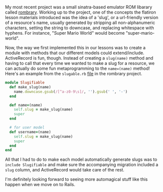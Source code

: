My most recent project was a small sinatra-based emulator ROM libarary called [rombrary](https://github.com/revarcline/rombrary). Working up to the project, one of the concepts the flatiron lesson materials introduced was the idea of a 'slug', or a url-friendly version of a resource's name, usually generated by stripping all non-alphanumeric characters, setting the string to downcase, and replacing whitespace with hyphens. For instance, "Super Mario World" would become "super-mario-world".

Now, the way we first implemented this in our lessons was to create a module with methods that our different models could extend/include. ActiveRecord is fun, though. Instead of creating a `slug(name)` method and having to call that every time we wanted to make a slug for a resource, we can actually do some fun metaprogramming to the `name=(name)` method! Here's an example from the `slugable.rb` [file](https://github.com/revarcline/rombrary/blob/main/app/models/concerns/slugable.rb) in the rombrary project.

```ruby
module Slugifiable
  def make_slug(name)
    name.downcase.gsub(/[^a-z0-9\s]/, '').gsub(' ', '-')
  end

  def name=(name)
    self.slug = make_slug(name)
    super
  end

  # for user model
  def username=(name)
    self.slug = make_slug(name)
    super
  end
end
```

All that I had to do to make each model automatically generate slugs was to `include Slugifiable` and make sure the accompanying migration included a `slug` column, and ActiveRecord would take care of the rest.

I'm definitely looking forward to seeing more automagical stuff like this happen when we move on to Rails.
